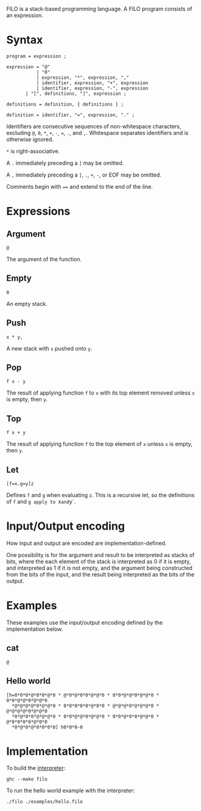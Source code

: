 FILO is a stack-based programming language.  A FILO program consists of an
expression.

Syntax
======
```ebnf
program = expression ;

expression = "@"
           | "0"
           | expression, "*", expression, ","
           | identifier, expression, "+", expression
           | identifier, expression, "-", expression
	   | "[", definitions, "]", expression ;

definitions = definition, { definitions } ;

definition = identifier, "=", expression, "." ;
```
Identifiers are consecutive sequences of non-whitespace characters, excluding
`@`, `0`, `*`, `+`, `-`, `=`, `.`, and `,`.  Whitespace separates identifiers
and is otherwise ignored.

`*` is right-associative.

A `.` immediately preceding a `]` may be omitted.

A `,` immediately preceding a `]`, `.`, `+`, `-`, or EOF may be omitted.

Comments begin with `==` and extend to the end of the line.

Expressions
===========
Argument
--------
```
@
```
The argument of the function.

Empty
-----
```
0
```
An empty stack.

Push
----
```
x * y,
```
A new stack with `x` pushed onto `y`.

Pop
---
```
f x - y
```
The result of applying function `f` to `x` with its top element removed
unless `x` is empty, then `y`.

Top
---
```
f x + y
```
The result of applying function `f` to the top element of `x`
unless `x` is empty, then `y`.

Let
---
```
[f=x.g=y]z
```
Defines `f` and `g` when evaluating `z`.  This is a recursive let,
so the definitions of `f` and `g apply to `x` and `y`.

Input/Output encoding
=====================
How input and output are encoded are implementation-defined.

One possibility is for the argument and result to be interpreted as stacks
of bits, where the each element of the stack is interpreted as 0 if it is
empty, and interpreted as 1 if it is not empty, and the argument being
constructed from the bits of the input, and the result being interpreted as
the bits of the output.

Examples
========
These examples use the input/output encoding defined by the implementation
below.

cat
---
```
@
```

Hello world
-----------
```
[h=0*0*0*@*0*0*@*0 * @*0*@*0*0*@*@*0 * 0*0*@*@*0*@*@*0 * 0*0*@*@*0*@*@*0
  *@*@*@*@*0*@*@*0 * 0*0*0*0*0*@*0*0 * @*@*@*0*@*@*@*0 * @*@*@*@*0*@*@*0
  *0*@*0*0*@*@*@*0 * 0*0*@*@*0*@*@*0 * 0*0*@*0*0*@*@*0 * @*0*0*0*0*@*0*0
  *0*@*0*@*0*0*0*0] h0*0*0-0
```

Implementation
==============
To build the [interpreter](filo.hs):
```
ghc --make filo
```
To run the hello world example with the interpreter:
```
./filo ./examples/hello.filo
```
